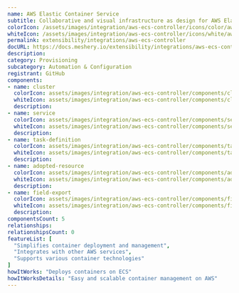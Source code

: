 ```yaml
---
name: AWS Elastic Container Service
subtitle: Collaborative and visual infrastructure as design for AWS Elastic Container Service
colorIcon: /assets/images/integration/aws-ecs-controller/icons/color/aws-ecs-controller-color.svg
whiteIcon: /assets/images/integration/aws-ecs-controller/icons/white/aws-ecs-controller-white.svg
permalink: extensibility/integrations/aws-ecs-controller
docURL: https://docs.meshery.io/extensibility/integrations/aws-ecs-controller
description: 
category: Provisioning
subcategory: Automation & Configuration
registrant: GitHub
components: 
- name: cluster
  colorIcon: assets/images/integration/aws-ecs-controller/components/cluster/icons/color/cluster-color.svg
  whiteIcon: assets/images/integration/aws-ecs-controller/components/cluster/icons/white/cluster-white.svg
  description: 
- name: service
  colorIcon: assets/images/integration/aws-ecs-controller/components/service/icons/color/service-color.svg
  whiteIcon: assets/images/integration/aws-ecs-controller/components/service/icons/white/service-white.svg
  description: 
- name: task-definition
  colorIcon: assets/images/integration/aws-ecs-controller/components/task-definition/icons/color/task-definition-color.svg
  whiteIcon: assets/images/integration/aws-ecs-controller/components/task-definition/icons/white/task-definition-white.svg
  description: 
- name: adopted-resource
  colorIcon: assets/images/integration/aws-ecs-controller/components/adopted-resource/icons/color/adopted-resource-color.svg
  whiteIcon: assets/images/integration/aws-ecs-controller/components/adopted-resource/icons/white/adopted-resource-white.svg
  description: 
- name: field-export
  colorIcon: assets/images/integration/aws-ecs-controller/components/field-export/icons/color/field-export-color.svg
  whiteIcon: assets/images/integration/aws-ecs-controller/components/field-export/icons/white/field-export-white.svg
  description: 
componentsCount: 5
relationships: 
relationshipsCount: 0
featureList: [
  "Simplifies container deployment and management",
  "Integrates with other AWS services",
  "Supports various container technologies"
]
howItWorks: "Deploys containers on ECS"
howItWorksDetails: "Easy and scalable container management on AWS"
---
```

